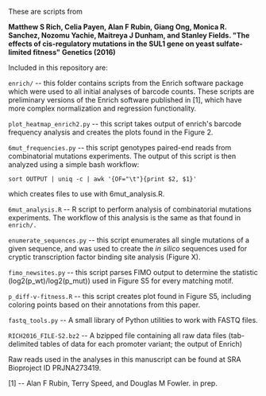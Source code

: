 These are scripts from 

<b>Matthew S Rich, Celia Payen, Alan F Rubin, Giang Ong, Monica R. Sanchez, Nozomu Yachie, Maitreya J Dunham, and Stanley Fields. "The effects of cis-regulatory mutations in the SUL1 gene on yeast sulfate-limited fitness" Genetics (2016)</b>

Included in this repository are:

`enrich/` -- this folder contains scripts from the Enrich software package which were used to all initial analyses of barcode counts. These scripts are preliminary versions of the Enrich software published in [1], which have more complex normalization and regression functionality.

`plot_heatmap_enrich2.py` -- this script takes output of enrich's barcode frequency analysis and creates the plots found in the Figure 2.

`6mut_frequencies.py` -- this script genotypes paired-end reads from combinatorial mutations experiments. The output of this script is then analyzed using a simple bash workflow:
	
	sort OUTPUT | uniq -c | awk '{OF="\t"}{print $2, $1}'

which creates files to use with 6mut_analysis.R.

`6mut_analysis.R` -- R script to perform analysis of combinatorial mutations experiments. The workflow of this analysis is the same as that found in `enrich/.`  

`enumerate_sequences.py` -- this script enumerates all single mutations of a given sequence, and was used to create the <em>in silico</em> sequences used for cryptic transcription factor binding site analysis (Figure X).

`fimo_newsites.py` -- this script parses FIMO output to determine the statistic (log2(p_wt)/log2(p_mut)) used in Figure S5 for every matching motif.

`p_diff-v-fitness.R` -- this script creates plot found in Figure S5, including coloring points based on their annotations from this paper.

`fastq_tools.py` -- A small library of Python utilities to work with FASTQ files.

`RICH2016_FILE-S2.bz2` -- A bzipped file containing all raw data files (tab-delimited tables of data for each promoter variant; the output of Enrich)

Raw reads used in the analyses in this manuscript can be found at SRA Bioproject ID PRJNA273419.

[1] -- Alan F Rubin, Terry Speed, and Douglas M Fowler. in prep.
